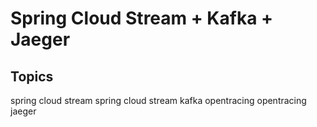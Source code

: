 # Spring Cloud Stream + Kafka + Jaeger

## Topics
spring cloud stream
spring cloud stream kafka
opentracing
opentracing jaeger

